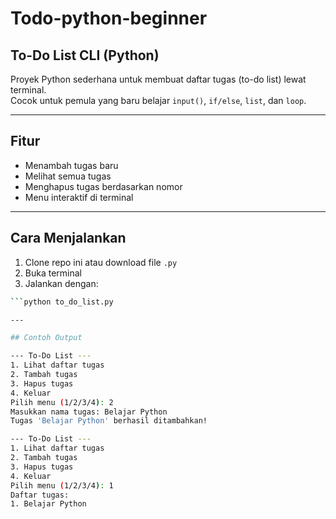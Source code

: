 # Todo-python-beginner

## To-Do List CLI (Python)

Proyek Python sederhana untuk membuat daftar tugas (to-do list) lewat terminal.  
Cocok untuk pemula yang baru belajar `input()`, `if/else`, `list`, dan `loop`.

---

## Fitur

- Menambah tugas baru
- Melihat semua tugas
- Menghapus tugas berdasarkan nomor
- Menu interaktif di terminal

---

## Cara Menjalankan

1. Clone repo ini atau download file `.py`  
2. Buka terminal  
3. Jalankan dengan:

```bash
```python to_do_list.py

---

## Contoh Output

--- To-Do List ---
1. Lihat daftar tugas 
2. Tambah tugas       
3. Hapus tugas        
4. Keluar
Pilih menu (1/2/3/4): 2
Masukkan nama tugas: Belajar Python
Tugas 'Belajar Python' berhasil ditambahkan!

--- To-Do List ---
1. Lihat daftar tugas
2. Tambah tugas
3. Hapus tugas
4. Keluar
Pilih menu (1/2/3/4): 1
Daftar tugas:
1. Belajar Python
